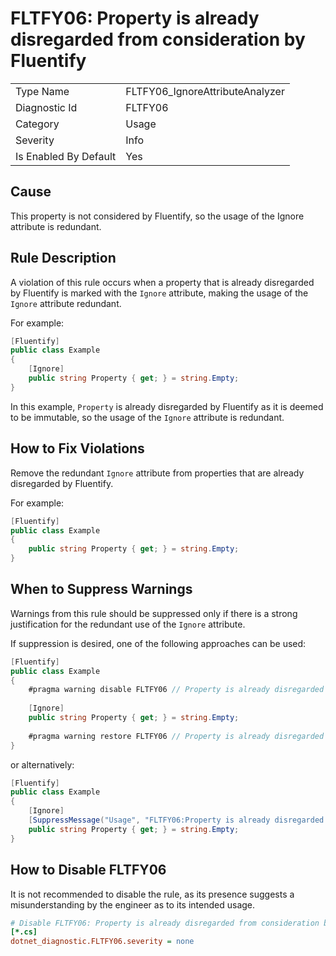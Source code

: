 # FLTFY06: Property is already disregarded from consideration by Fluentify

<table>
<tr>
  <td>Type Name</td>
  <td>FLTFY06_IgnoreAttributeAnalyzer</td>
</tr>
<tr>
  <td>Diagnostic Id</td>
  <td>FLTFY06</td>
</tr>
<tr>
  <td>Category</td>
  <td>Usage</td>
</tr>
<tr>
  <td>Severity</td>
  <td>Info</td>
</tr>
<tr>
  <td>Is Enabled By Default</td>
  <td>Yes</td>
</tr>
</table>

## Cause

This property is not considered by Fluentify, so the usage of the Ignore attribute is redundant.

## Rule Description

A violation of this rule occurs when a property that is already disregarded by Fluentify is marked with the `Ignore` attribute, making the usage of the `Ignore` attribute redundant.

For example:

```csharp
[Fluentify]
public class Example
{
    [Ignore]
    public string Property { get; } = string.Empty;
}
```

In this example, `Property` is already disregarded by Fluentify as it is deemed to be immutable, so the usage of the `Ignore` attribute is redundant.

## How to Fix Violations

Remove the redundant `Ignore` attribute from properties that are already disregarded by Fluentify.

For example:

```csharp
[Fluentify]
public class Example
{
    public string Property { get; } = string.Empty;
}
```

## When to Suppress Warnings

Warnings from this rule should be suppressed only if there is a strong justification for the redundant use of the `Ignore` attribute.

If suppression is desired, one of the following approaches can be used:

```csharp
[Fluentify]
public class Example
{
    #pragma warning disable FLTFY06 // Property is already disregarded from consideration by Fluentify
    
    [Ignore]
    public string Property { get; } = string.Empty;
    
    #pragma warning restore FLTFY06 // Property is already disregarded from consideration by Fluentify
}
```

or alternatively:

```csharp
[Fluentify]
public class Example
{
    [Ignore]
    [SuppressMessage("Usage", "FLTFY06:Property is already disregarded from consideration by Fluentify", Justification = "Explanation for suppression")]
    public string Property { get; } = string.Empty;
}
```

## How to Disable FLTFY06

It is not recommended to disable the rule, as its presence suggests a misunderstanding by the engineer as to its intended usage.

```ini
# Disable FLTFY06: Property is already disregarded from consideration by Fluentify
[*.cs]
dotnet_diagnostic.FLTFY06.severity = none
```